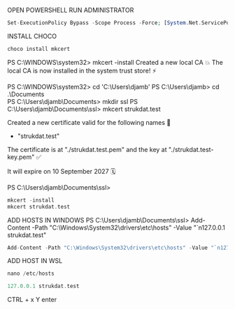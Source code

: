 OPEN POWERSHELL RUN ADMINISTRATOR
```php
Set-ExecutionPolicy Bypass -Scope Process -Force; [System.Net.ServicePointManager]::SecurityProtocol = [System.Net.ServicePointManager]::SecurityProtocol -bor 3072; iex ((New-Object System.Net.WebClient).DownloadString('https://community.chocolatey.org/install.ps1'))
```
INSTALL CHOCO
```php
choco install mkcert
```
PS C:\WINDOWS\system32> mkcert -install
Created a new local CA 💥
The local CA is now installed in the system trust store! ⚡️

PS C:\WINDOWS\system32> cd 'C:\Users\djamb\'
PS C:\Users\djamb> cd .\Documents\
PS C:\Users\djamb\Documents> mkdir ssl
PS C:\Users\djamb\Documents\ssl> mkcert strukdat.test

Created a new certificate valid for the following names 📜
 - "strukdat.test"

The certificate is at "./strukdat.test.pem" and the key at "./strukdat.test-key.pem" ✅

It will expire on 10 September 2027 🗓

PS C:\Users\djamb\Documents\ssl>
```php
mkcert -install
mkcert strukdat.test
```
ADD HOSTS IN WINDOWS
PS C:\Users\djamb\Documents\ssl> Add-Content -Path "C:\Windows\System32\drivers\etc\hosts" -Value "`n127.0.0.1 strukdat.test"
```php
Add-Content -Path "C:\Windows\System32\drivers\etc\hosts" -Value "`n127.0.0.1 strukdat.test"
```

ADD HOST IN WSL
```php
nano /etc/hosts
```
```php
127.0.0.1 strukdat.test
```
CTRL + x Y enter